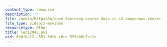 ```yaml
---
content_type: resource
description: ''
file: /media/https%3A/open-learning-course-data-rc.s3.amazonaws.com/ec-s06-practical-electronics-fall-2004/6b0fba12a5516dfdc6ce599cb6c7cc1e_lec12042.avi
file_type: video/x-msvideo
resourcetype: Other
title: lec12042.avi
uid: 6b0fba12-a551-6dfd-c6ce-599cb6c7cc1e
---
```

